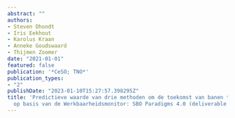 ```yaml
---
abstract: ""
authors:
- Steven Dhondt
- Iris Eekhout
- Karolus Kraan
- Anneke Goudswaard
- Thijmen Zoomer
date: "2021-01-01"
featured: false
publication: '*CeSO; TNO*'
publication_types:
- "2"
publishDate: "2023-01-10T15:27:57.398295Z"
title: 'Predictieve waarde van drie methoden om de toekomst van banen te schatten
  op basis van de Werkbaarheidsmonitor: SBO Paradigms 4.0 (deliverable D1. 2)'
---
```


